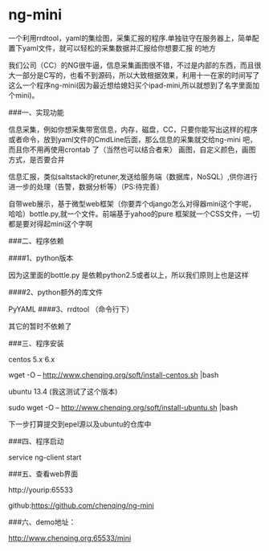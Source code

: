 ng-mini
=======

一个利用rrdtool，yaml的集绘图，采集汇报的程序.单独驻守在服务器上，简单配置下yaml文件，就可以轻松的采集数据并汇报给你想要汇报
的地方

我们公司（CC）的NG很牛逼，信息采集画图很不错，不过是内部的东西，而且很大一部分是C写的，也看不到源码，所以大致根据效果，利用十一在家的时间写了这么一个程序ng-mini(因为最近想给媳妇买个ipad-mini,所以就想到了名字里面加个mini)。

###一、实现功能


 信息采集，例如你想采集带宽信息，内存，磁盘，CC，只要你能写出这样的程序或者命令，放到yaml文件的CmdLine后面，那么信息的采集就交给ng-mini 吧，而且你不用再使用crontab 了（当然也可以结合者来）
画图，自定义颜色，画图方式，是否要合并

 信息汇报，类似saltstack的retuner,发送给服务端（数据库，NoSQL）,供你进行进一步的处理（告警，数据分析等）（PS:待完善）
 
 自带web展示，基于微型web框架（你要弄个django怎么对得器mini这个字呢，哈哈）bottle.py,就一个文件。前端基于yahoo的pure 框架就一个CSS文件，一切都是要对得起mini这个字啊

###二、程序依赖


####1、python版本

 因为这里面的bottle.py 是依赖python2.5或者以上，所以我们原则上也是这样

####2、python额外的库文件

 PyYAML
####3、rrdtool （命令行下）

其它的暂时不依赖了

###三、程序安装

 centos 5.x 6.x

 wget -O – http://www.chenqing.org/soft/install-centos.sh |bash

 ubuntu 13.4 (我这测试了这个版本)

 sudo wget -O – http://www.chenqing.org/soft/install-ubuntu.sh |bash

 下一步打算提交到epel源以及ubuntu的仓库中

###四、程序启动

 service ng-client start

###五、查看web界面

 http://yourip:65533

 github:https://github.com/chenqing/ng-mini

###六、demo地址：

 http://www.chenqing.org:65533/mini




